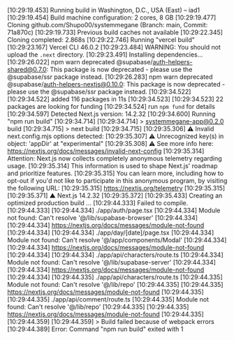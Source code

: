 [10:29:19.453] Running build in Washington, D.C., USA (East) – iad1
[10:29:19.454] Build machine configuration: 2 cores, 8 GB
[10:29:19.477] Cloning github.com/Shupo00/systemmegane (Branch: main, Commit: 71a870c)
[10:29:19.733] Previous build caches not available
[10:29:22.345] Cloning completed: 2.868s
[10:29:22.746] Running "vercel build"
[10:29:23.167] Vercel CLI 46.0.2
[10:29:23.484] WARNING: You should not upload the `.next` directory.
[10:29:23.491] Installing dependencies...
[10:29:26.022] npm warn deprecated @supabase/auth-helpers-shared@0.7.0: This package is now deprecated - please use the @supabase/ssr package instead.
[10:29:26.283] npm warn deprecated @supabase/auth-helpers-nextjs@0.10.0: This package is now deprecated - please use the @supabase/ssr package instead.
[10:29:34.522] 
[10:29:34.522] added 116 packages in 11s
[10:29:34.523] 
[10:29:34.523] 22 packages are looking for funding
[10:29:34.524]   run `npm fund` for details
[10:29:34.597] Detected Next.js version: 14.2.32
[10:29:34.600] Running "npm run build"
[10:29:34.714] 
[10:29:34.714] > systemmegane-app@0.2.0 build
[10:29:34.715] > next build
[10:29:34.715] 
[10:29:35.306]  ⚠ Invalid next.config.mjs options detected: 
[10:29:35.307]  ⚠     Unrecognized key(s) in object: 'appDir' at "experimental"
[10:29:35.308]  ⚠ See more info here: https://nextjs.org/docs/messages/invalid-next-config
[10:29:35.314] Attention: Next.js now collects completely anonymous telemetry regarding usage.
[10:29:35.314] This information is used to shape Next.js' roadmap and prioritize features.
[10:29:35.315] You can learn more, including how to opt-out if you'd not like to participate in this anonymous program, by visiting the following URL:
[10:29:35.315] https://nextjs.org/telemetry
[10:29:35.315] 
[10:29:35.371]   ▲ Next.js 14.2.32
[10:29:35.372] 
[10:29:35.433]    Creating an optimized production build ...
[10:29:44.333] Failed to compile.
[10:29:44.333] 
[10:29:44.334] ./app/auth/page.tsx
[10:29:44.334] Module not found: Can't resolve '@/lib/supabase-browser'
[10:29:44.334] 
[10:29:44.334] https://nextjs.org/docs/messages/module-not-found
[10:29:44.334] 
[10:29:44.334] ./app/day/[date]/page.tsx
[10:29:44.334] Module not found: Can't resolve '@/app/components/Modal'
[10:29:44.334] 
[10:29:44.334] https://nextjs.org/docs/messages/module-not-found
[10:29:44.334] 
[10:29:44.334] ./app/api/characters/route.ts
[10:29:44.334] Module not found: Can't resolve '@/lib/supabase-server'
[10:29:44.334] 
[10:29:44.334] https://nextjs.org/docs/messages/module-not-found
[10:29:44.334] 
[10:29:44.335] ./app/api/characters/route.ts
[10:29:44.335] Module not found: Can't resolve '@/lib/repo'
[10:29:44.335] 
[10:29:44.335] https://nextjs.org/docs/messages/module-not-found
[10:29:44.335] 
[10:29:44.335] ./app/api/comment/route.ts
[10:29:44.335] Module not found: Can't resolve '@/lib/repo'
[10:29:44.335] 
[10:29:44.335] https://nextjs.org/docs/messages/module-not-found
[10:29:44.335] 
[10:29:44.359] 
[10:29:44.359] > Build failed because of webpack errors
[10:29:44.389] Error: Command "npm run build" exited with 1